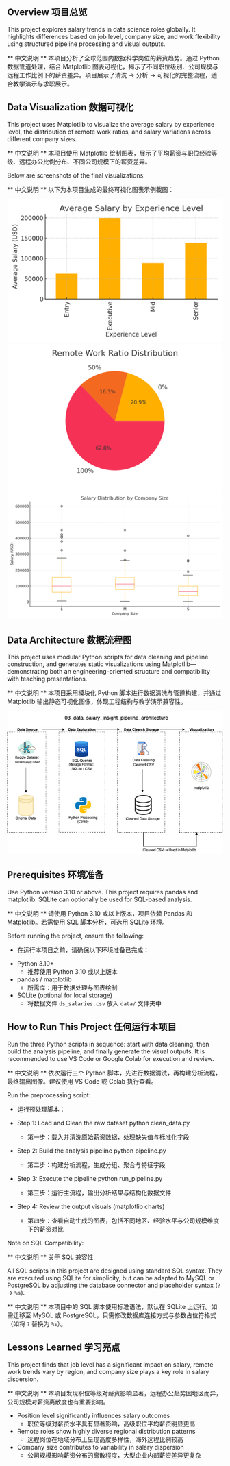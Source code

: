 ## Overview 项目总览
This project explores salary trends in data science roles globally. It highlights differences based on job level, company size, and work flexibility using structured pipeline processing and visual outputs.

** 中文说明 ** 本项目分析了全球范围内数据科学岗位的薪资趋势。通过 Python 数据管道处理，结合 Matplotlib 图表可视化，揭示了不同职位级别、公司规模与远程工作比例下的薪资差异。项目展示了清洗 → 分析 → 可视化的完整流程，适合教学演示与求职展示。

## Data Visualization 数据可视化

This project uses Matplotlib to visualize the average salary by experience level, the distribution of remote work ratios, and salary variations across different company sizes.

** 中文说明 ** 本项目使用 Matplotlib 绘制图表，展示了平均薪资与职位经验等级、远程办公比例分布、不同公司规模下的薪资差异。

Below are screenshots of the final visualizations:  

** 中文说明 ** 以下为本项目生成的最终可视化图表示例截图：

![matplotlib dashboard image](chart1_average_salary_by_experience_level.png)
![matplotlib dashboard image](chart2_remote_work_ratio_distribution.png)
![matplotlib dashboard image](chart3_salary_distribution_by_company_size.png)

## Data Architecture 数据流程图

This project uses modular Python scripts for data cleaning and pipeline construction, and generates static visualizations using Matplotlib—demonstrating both an engineering-oriented structure and compatibility with teaching presentations.

** 中文说明 ** 本项目采用模块化 Python 脚本进行数据清洗与管道构建，并通过 Matplotlib 输出静态可视化图像，体现工程结构与教学演示兼容性。

![Data Architecture](data_salary_insight_pipeline_architecture.png)

## Prerequisites 环境准备

Use Python version 3.10 or above. This project requires pandas and matplotlib. SQLite can optionally be used for SQL-based analysis.

** 中文说明 ** 请使用 Python 3.10 或以上版本，项目依赖 Pandas 和 Matplotlib。若需使用 SQL 脚本分析，可选用 SQLite 环境。

Before running the project, ensure the following:

* 在运行本项目之前，请确保以下环境准备已完成：

- Python 3.10+
  * 推荐使用 Python 3.10 或以上版本 
- pandas / matplotlib
  * 所需库：用于数据处理与图表绘制
- SQLite (optional for local storage)
  * 将数据文件 `ds_salaries.csv` 放入 `data/` 文件夹中
    
## How to Run This Project 任何运行本项目

Run the three Python scripts in sequence: start with data cleaning, then build the analysis pipeline, and finally generate the visual outputs. It is recommended to use VS Code or Google Colab for execution and review.

** 中文说明 ** 依次运行三个 Python 脚本，先进行数据清洗，再构建分析流程，最终输出图像。建议使用 VS Code 或 Colab 执行查看。

Run the preprocessing script:

* 运行预处理脚本：
  
- Step 1: Load and Clean the raw dataset
python clean_data.py
  * 第一步：载入并清洗原始薪资数据，处理缺失值与标准化字段

- Step 2: Build the analysis pipeline
python pipeline.py
  * 第二步：构建分析流程，生成分组、聚合与特征字段
    
- Step 3: Execute the pipeline
python run_pipeline.py
  * 第三步：运行主流程，输出分析结果与结构化数据文件
    
- Step 4: Review the output visuals (matplotlib charts)
  * 第四步：查看自动生成的图表，包括不同地区、经验水平与公司规模维度下的薪资对比
    
Note on SQL Compatibility:

** 中文说明 ** 关于 SQL 兼容性

All SQL scripts in this project are designed using standard SQL syntax. They are executed using SQLite for simplicity, but can be adapted to MySQL or PostgreSQL by adjusting the database connector and placeholder syntax (`?` → `%s`).
  
** 中文说明 ** 本项目中的 SQL 脚本使用标准语法，默认在 SQLite 上运行。如需迁移至 MySQL 或 PostgreSQL，只需修改数据库连接方式与参数占位符格式（如将 `?` 替换为 `%s`）。

## Lessons Learned 学习亮点

This project finds that job level has a significant impact on salary, remote work trends vary by region, and company size plays a key role in salary dispersion.

** 中文说明 ** 本项目发现职位等级对薪资影响显著，远程办公趋势因地区而异，公司规模对薪资离散度也有重要影响。

- Position level significantly influences salary outcomes
  * 职位等级对薪资水平具有显著影响，高级职位平均薪资明显更高
- Remote roles show highly diverse regional distribution patterns
  * 远程岗位在地域分布上呈现高度多样性，海外远程比例较高  
- Company size contributes to variability in salary dispersion
  * 公司规模影响薪资分布的离散程度，大型企业内部薪资差异更复杂
